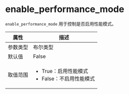 # enable_performance_mode

`enable_performance_mode` 用于控制是否启用性能模式。

|  属性    | 描述     |
|----------|---------|
| 参数类型 |   布尔类型      |
| 默认值   | False     |
| 取值范围 | <ul><li>True：启用性能模式</li><li>False：不启用性能模式</li></ul>      |
